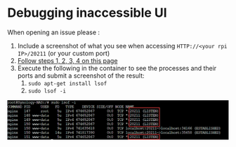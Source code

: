 # Debugging inaccessible UI

When opening an issue please :

1. Include a screenshot of what you see when accessing `HTTP://<your rpi IP>/20211` (or your custom port)
1. [Follow steps 1, 2, 3, 4  on this page](https://github.com/jokob-sk/NetAlertX/blob/main/docs/DEBUG_TIPS.md) 
1. Execute the following in the container to see the processes and their ports and submit a screenshot of the result:
   1. `sudo apt-get install lsof`
   1. `sudo lsof -i`


![lsof ports](/docs/img/WEB_UI_PORT_DEBUG/container_port.png)